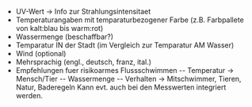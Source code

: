 - UV-Wert -> Info zur Strahlungsintensitaet
- Temperaturangaben mit temparaturbezogener Farbe (z.B. Farbpallete von kalt:blau bis warm:rot)
- Wassermenge (beschaffbar?)
- Temparatur IN der Stadt (im Vergleich zur Temparatur AM Wasser)
- Wind (optional)
- Mehrsprachig (engl., deutsch, franz, ital.)
- Empfehlungen fuer risikoarmes Flussschwimmen 
    -- Temperatur -> Mensch/Tier
    -- Wassermenge
    -- Verhalten -> Mitschwimmer, Tieren, Natur, Baderegeln
    Kann evt. auch bei den Messwerten integriert werden.